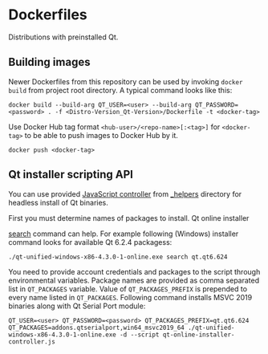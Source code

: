 # Dockerfiles

Distributions with preinstalled Qt.

## Building images

Newer Dockerfiles from this repository can be used by invoking `docker build` from project root directory. A typical command looks
like this:

```
docker build --build-arg QT_USER=<user> --build-arg QT_PASSWORD=<password> . -f <Distro-Version_Qt-Version>/Dockerfile -t <docker-tag>
```

Use Docker Hub tag format `<hub-user>/<repo-name>[:<tag>]` for `<docker-tag>` to be able to push images to Docker Hub by it.

```
docker push <docker-tag>
```

## Qt installer scripting API

You can use provided [JavaScript controller](qt-online-installer-controller.js) from [_helpers](_helpers) directory for headless
install of Qt binaries.

First you must determine names of packages to install. Qt online installer

[search](https://doc.qt.io/qtinstallerframework/ifw-cli.html#summary-of-commands)
command can help. For example following (Windows) installer command looks for available Qt 6.2.4 packagess:

```
./qt-unified-windows-x86-4.3.0-1-online.exe search qt.qt6.624
```

You need to provide account credentials and packages to the script through environmental variables. Package names are provided as
comma separated list in `QT_PACKAGES` variable. Value of `QT_PACKAGES_PREFIX` is prepended to every name listed in `QT_PACKAGES`.
Following command installs MSVC 2019 binaries along with Qt Serial Port module:

```
QT_USER=<user> QT_PASSWORD=<password> QT_PACKAGES_PREFIX=qt.qt6.624 QT_PACKAGES=addons.qtserialport,win64_msvc2019_64 ./qt-unified-windows-x86-4.3.0-1-online.exe -d --script qt-online-installer-controller.js
```

